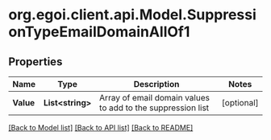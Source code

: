 
# org.egoi.client.api.Model.SuppressionTypeEmailDomainAllOf1

## Properties

Name | Type | Description | Notes
------------ | ------------- | ------------- | -------------
**Value** | **List&lt;string&gt;** | Array of email domain values to add to the suppression list | [optional] 

[[Back to Model list]](../README.md#documentation-for-models)
[[Back to API list]](../README.md#documentation-for-api-endpoints)
[[Back to README]](../README.md)

